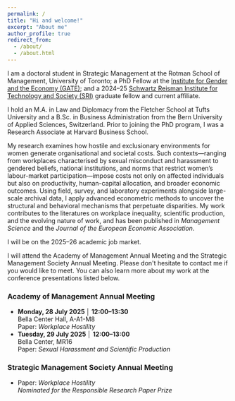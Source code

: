 ```yaml
---
permalink: /
title: "Hi and welcome!"
excerpt: "About me"
author_profile: true
redirect_from: 
  - /about/
  - /about.html
---
```

<p>
  I am a doctoral student in Strategic Management at the Rotman School of Management, University of Toronto; a PhD Fellow at the
  <a href="https://www.gendereconomy.org/">Institute for Gender and the Economy (GATE)</a>; and a 2024–25
  <a href="https://srinstitute.utoronto.ca/">Schwartz Reisman Institute for Technology and Society (SRI)</a> graduate fellow and current affiliate.
</p>

<p>
  I hold an M.A. in Law and Diplomacy from the Fletcher School at Tufts University and a B.Sc. in Business Administration from the
  Bern University of Applied Sciences, Switzerland. Prior to joining the PhD program, I was a Research Associate at Harvard Business School.
</p>

<p>
  My research examines how hostile and exclusionary environments for women generate organisational and societal costs. Such contexts—ranging from
  workplaces characterised by sexual misconduct and harassment to gendered beliefs, national institutions, and norms that restrict women’s
  labour-market participation—impose costs not only on affected individuals but also on productivity, human-capital allocation, and broader
  economic outcomes. Using field, survey, and laboratory experiments alongside large-scale archival data, I apply advanced econometric
  methods to uncover the structural and behavioral mechanisms that perpetuate disparities. My work contributes to the literatures on workplace
  inequality, scientific production, and the evolving nature of work, and has been published in <i>Management Science</i> and the
  <i>Journal of the European Economic Association</i>.
</p>

<p>I will be on the 2025–26 academic job market.</p>

<p>
  I will attend the Academy of Management Annual Meeting and the Strategic Management Society Annual Meeting. Please don't hesitate to
  contact me if you would like to meet. You can also learn more about my work at the conference presentations listed below.
</p>

<h3>Academy of Management Annual Meeting</h3>
<ul>
  <li>
    <strong>Monday, 28&nbsp;July&nbsp;2025&nbsp;│ 12:00–13:30</strong><br>
    Bella Center Hall, A-A1-M8<br>
    Paper: <i>Workplace Hostility</i>
  </li>
  <li>
    <strong>Tuesday, 29&nbsp;July&nbsp;2025&nbsp;│ 12:00–13:00</strong><br>
    Bella Center, MR16<br>
    Paper: <i>Sexual Harassment and Scientific Production</i>
  </li>
</ul>

<h3>Strategic Management Society Annual Meeting</h3>
<ul>
  <li>
    Paper: <i>Workplace Hostility</i><br>
    <i>Nominated for the Responsible Research Paper Prize</i>
  </li>
</ul>

<!-- I am a doctoral student in Strategic Management at Rotman School of Management, University of Toronto, a PhD Fellow at the [Institute for Gender and the Economy (GATE)](https://www.gendereconomy.org/), and a 2024-25 [Schwartz Reisman Institute of Technology and Society (SRI)](https://srinstitute.utoronto.ca/) graduate fellow and affiliate.


I hold a MA in Law and Diplomacy from the Fletcher School at Tufts University, USA, and a BSc in Business Administration from Bern University of Applied Sciences, Switzerland. Prior to joining the Ph.D. Program, I was a Research Associate at Harvard Business School.

My work investigates how hostile and exclusionary environments for women generate organizational and societal costs. These environments—ranging from workplaces marked by sexual misconduct and harassment to gendered beliefs, national institutions, and norms that constrain women’s labor-market participation—generate costs not only for affected individuals but also for productivity, human capital allocation, and broader economic outcomes. Using field, survey, and laboratory experiments alongside large-scale archival data, I apply advanced econometric methods to uncover the structural and behavioral mechanisms that perpetuate disparities. My research contributes to literatures on workplace inequality, scientific production, and the evolving nature of work and has already been published in <i>Management Science</i> and the <i>Journal of the European Economic Association</i>.

I will be on the 2025-2026 academic job market.


I will attend the Academy of Management Annual Meeting and the Strategic Management Society Annual Meeting. Please don't hesitate to reach out if you'd like to meet with me. You can also learn about my work at one of my conference presentations, listed below.

<br>Academy of Management:</br>
Monday, July 28, 2025 from 12:00 PM to 13:30 PM.
Location: Bella Center Hall, A- A1-m8
Paper: Workplace Hostility

Tuesday, July 29, 2025 from 12:00 PM to 13:00 PM.
Location: Bella Center, MR16
Paper: Sexual Harassment and Scientific Production

<br>Strategic Management Society Annual Meeting:</br>
Paper: Workplace Hostility
<i>Nominated for the Responsible Research Paper Prize</i>



<i> Session 12906: Challenging Workplace Hostility: How Collective Action Can Address Sexual Harassment</i>

<i> Session 12135: Sexual Misconduct in the Workplace: Organizational Consequences and the Role of Toxic Culture </i>


As an organizational scholar, I focus on understanding the underlying mechanisms of gender disparities in professional contexts, as well as identifying interventions that can mitigate them. In my first stream of work, I investigate the impact of workplace climate on gender representation in organizations and organizational outcomes – and how hybrid and teamwork shape these outcomes. This body of work directly informs key aspects of the future of work, particularly as hybrid and remote work models and teamwork become more prevalent. First, I show that hybrid and remote work arrangements shape the tolerance of workplace hostility. As more organizations adopt more flexible forms of work arrangements, understanding these dynamics is essential for creating inclusive and productive workplaces in the future. Second, technological advancements have facilitated the shift towards remote and hybrid work. My work examines the human and social implications of these technological shifts, offering insight into how technology might shape the future of work environments. Third, my ongoing experimental work on hostility and productivity provides insights into how interpersonal dynamics affect team performance. As teamwork remains a cornerstone (and becomes more prevalent) in many industries, understanding these effects is vital for understanding the factors driving organizational effectiveness in the future.

A second set of papers unpacks the impact of gender beliefs and norms on individuals’ self-ability assessments, application behavior, and scientific contributions. This set of papers addresses women's underrepresentation in challenging but highly rewarding positions by examining underlying mechanisms of gender disparities. The findings reveal how stereotypes, social norms, and the status-quo information environment shape and reinforce gender imbalances in professional settings and offer an empirically validated and practical solution to improve gender diversity in applicant pools. This work aligns with my broader agenda of investigating how social factors influence selection processes and perpetuate gender gaps across organizational contexts.


I use experimental (lab and field) methods and econometric approaches leveraging observational and historical data to address these questions. 
My work relies on the latest econometric methods and experimental best practices (including pre-registration and pre-analysis plans). I am committed to open science and transparency whenever possible by posting full experimental materials, making datasets accessible for replication, and providing full transparency about the research process.

My research has appeared in Management Science and the Journal of the European Economic Association. It has been recognized by the Academy of Management and the ZEW Conference With and Within Organizations. It has also received funding from several grant institutes, including SSHRC (the Canadian equivalent of the NSF), the Schwartz Reisman Institute for Technology and Society, the Institute for Gender and the Economy, and the TD-Management and Data Analytics Lab. I presented my work at numerous reputable conferences across fields, including the Academy of Management Annual Meeting, the European Group for Organizational Studies, the People and Organizations Conference, Advances with Field Experiments, the Implications of Remote Work Conference, the SMS Strategies for Sustainable Human Development Conference, and the Stanford Institute for Theoretical Economics. I shared my work with practitioners and executives at the Rotman School of Management at the University of Toronto and the Wharton School at the University of Pennsylvania.



With my research, I explore how gender and social forces influences our contributions and outcomes in challenging settings with the potential for high reward in organizations, science, and entrepreneurship. My primary school of thought is social constructivism and power. As such, I take a particular interest in social forces such as norms and gender and how they interact in our society and how they shape freedoms, opportunities, and welfare distributions.

I study which normative and structural conditions influence a qualified and talented individual to contribute their knowledge, especially in challenging but highly rewarding settings. My three papers Stereotypes and Belief Updating,  Whether to Apply, and Workplace Hostility are examples of this line of work. I use laboratory experiments, online field experiments, and simulated labor markets to study these questions.  

I have a latent interest in education, technology, and entrepreneurship and innovation.
-->
